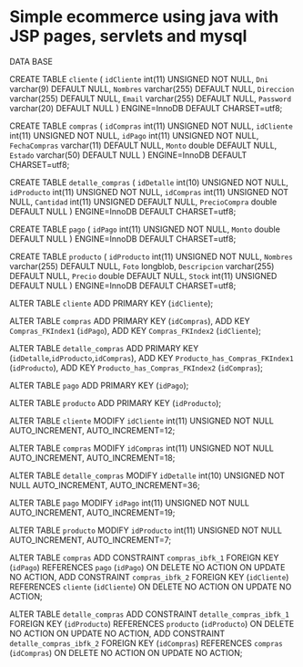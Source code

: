 # Simple ecommerce using java with JSP pages, servlets and mysql
DATA BASE

CREATE TABLE `cliente` (
  `idCliente` int(11) UNSIGNED NOT NULL,
  `Dni` varchar(9) DEFAULT NULL,
  `Nombres` varchar(255) DEFAULT NULL,
  `Direccion` varchar(255) DEFAULT NULL,
  `Email` varchar(255) DEFAULT NULL,
  `Password` varchar(20) DEFAULT NULL
) ENGINE=InnoDB DEFAULT CHARSET=utf8;

CREATE TABLE `compras` (
  `idCompras` int(11) UNSIGNED NOT NULL,
  `idCliente` int(11) UNSIGNED NOT NULL,
  `idPago` int(11) UNSIGNED NOT NULL,
  `FechaCompras` varchar(11) DEFAULT NULL,
  `Monto` double DEFAULT NULL,
  `Estado` varchar(50) DEFAULT NULL
) ENGINE=InnoDB DEFAULT CHARSET=utf8;

CREATE TABLE `detalle_compras` (
  `idDetalle` int(10) UNSIGNED NOT NULL,
  `idProducto` int(11) UNSIGNED NOT NULL,
  `idCompras` int(11) UNSIGNED NOT NULL,
  `Cantidad` int(11) UNSIGNED DEFAULT NULL,
  `PrecioCompra` double DEFAULT NULL
) ENGINE=InnoDB DEFAULT CHARSET=utf8;

CREATE TABLE `pago` (
  `idPago` int(11) UNSIGNED NOT NULL,
  `Monto` double DEFAULT NULL
) ENGINE=InnoDB DEFAULT CHARSET=utf8;

CREATE TABLE `producto` (
  `idProducto` int(11) UNSIGNED NOT NULL,
  `Nombres` varchar(255) DEFAULT NULL,
  `Foto` longblob,
  `Descripcion` varchar(255) DEFAULT NULL,
  `Precio` double DEFAULT NULL,
  `Stock` int(11) UNSIGNED DEFAULT NULL
) ENGINE=InnoDB DEFAULT CHARSET=utf8;

ALTER TABLE `cliente`
  ADD PRIMARY KEY (`idCliente`);

ALTER TABLE `compras`
  ADD PRIMARY KEY (`idCompras`),
  ADD KEY `Compras_FKIndex1` (`idPago`),
  ADD KEY `Compras_FKIndex2` (`idCliente`);

ALTER TABLE `detalle_compras`
  ADD PRIMARY KEY (`idDetalle`,`idProducto`,`idCompras`),
  ADD KEY `Producto_has_Compras_FKIndex1` (`idProducto`),
  ADD KEY `Producto_has_Compras_FKIndex2` (`idCompras`);

ALTER TABLE `pago`
  ADD PRIMARY KEY (`idPago`);

ALTER TABLE `producto`
  ADD PRIMARY KEY (`idProducto`);

ALTER TABLE `cliente`
  MODIFY `idCliente` int(11) UNSIGNED NOT NULL AUTO_INCREMENT, AUTO_INCREMENT=12;

ALTER TABLE `compras`
  MODIFY `idCompras` int(11) UNSIGNED NOT NULL AUTO_INCREMENT, AUTO_INCREMENT=18;

ALTER TABLE `detalle_compras`
  MODIFY `idDetalle` int(10) UNSIGNED NOT NULL AUTO_INCREMENT, AUTO_INCREMENT=36;

ALTER TABLE `pago`
  MODIFY `idPago` int(11) UNSIGNED NOT NULL AUTO_INCREMENT, AUTO_INCREMENT=19;

ALTER TABLE `producto`
  MODIFY `idProducto` int(11) UNSIGNED NOT NULL AUTO_INCREMENT, AUTO_INCREMENT=7;

ALTER TABLE `compras`
  ADD CONSTRAINT `compras_ibfk_1` FOREIGN KEY (`idPago`) REFERENCES `pago` (`idPago`) ON DELETE NO ACTION ON UPDATE NO ACTION,
  ADD CONSTRAINT `compras_ibfk_2` FOREIGN KEY (`idCliente`) REFERENCES `cliente` (`idCliente`) ON DELETE NO ACTION ON UPDATE NO ACTION;

ALTER TABLE `detalle_compras`
  ADD CONSTRAINT `detalle_compras_ibfk_1` FOREIGN KEY (`idProducto`) REFERENCES `producto` (`idProducto`) ON DELETE NO ACTION ON UPDATE NO ACTION,
  ADD CONSTRAINT `detalle_compras_ibfk_2` FOREIGN KEY (`idCompras`) REFERENCES `compras` (`idCompras`) ON DELETE NO ACTION ON UPDATE NO ACTION;
